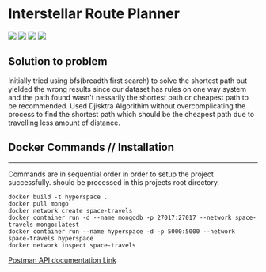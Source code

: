 
# Interstellar Route Planner
![](https://img.shields.io/badge/Flaskb-blue) 
![](https://img.shields.io/badge/Python-green)
![](https://img.shields.io/badge/Mongodb-blue)
![](https://img.shields.io/badge/Requests-blue)


## Solution to problem 

Initially tried using bfs(breadth first search) to solve the shortest path but yielded the wrong results since our dataset has rules on one way system and the path found wasn't nessarily the shortest path or cheapest path to be recommended. 
Used Djisktra Algorithim without overcomplicating the process to find the shortest path which should be the cheapest path due to travelling less amount of distance.  


## Docker Commands // Installation
---------------
Commands are in sequential order in order to setup the project successfully. should be processed in this projects root directory. 
```
docker build -t hyperspace .
docker pull mongo
docker network create space-travels
docker container run -d --name mongodb -p 27017:27017 --network space-travels mongo:latest
docker container run --name hyperspace -d -p 5000:5000 --network space-travels hyperspace
docker network inspect space-travels
```


[Postman API documentation Link](https://documenter.getpostman.com/view/12223839/2s93z6ejh7)

